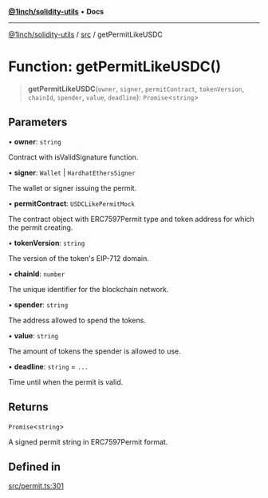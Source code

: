 [**@1inch/solidity-utils**](../../README.md) • **Docs**

***

[@1inch/solidity-utils](../../README.md) / [src](../README.md) / getPermitLikeUSDC

# Function: getPermitLikeUSDC()

> **getPermitLikeUSDC**(`owner`, `signer`, `permitContract`, `tokenVersion`, `chainId`, `spender`, `value`, `deadline`): `Promise`\<`string`\>

## Parameters

• **owner**: `string`

Contract with isValidSignature function.

• **signer**: `Wallet` \| `HardhatEthersSigner`

The wallet or signer issuing the permit.

• **permitContract**: `USDCLikePermitMock`

The contract object with ERC7597Permit type and token address for which the permit creating.

• **tokenVersion**: `string`

The version of the token's EIP-712 domain.

• **chainId**: `number`

The unique identifier for the blockchain network.

• **spender**: `string`

The address allowed to spend the tokens.

• **value**: `string`

The amount of tokens the spender is allowed to use.

• **deadline**: `string` = `...`

Time until when the permit is valid.

## Returns

`Promise`\<`string`\>

A signed permit string in ERC7597Permit format.

## Defined in

[src/permit.ts:301](https://github.com/1inch/solidity-utils/blob/f9426ba6dab1eac9ac07fe3976b8d1cb2d2e5ba1/src/permit.ts#L301)

